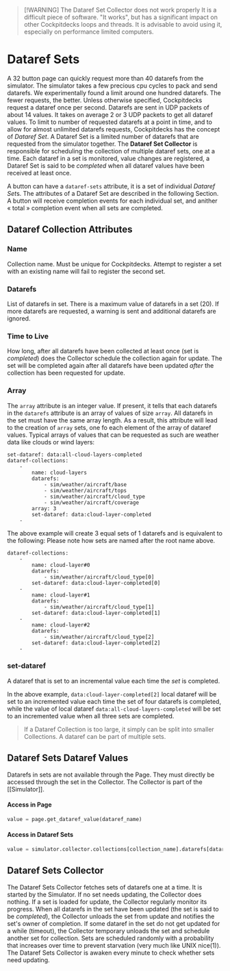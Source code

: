 

> [!WARNING] The Dataref Set Collector does not work properly
> It is a difficult piece of software. "It works", but has a significant impact on other Cockpitdecks loops and threads. It is advisable to avoid using it, especially on performance limited computers.

# Dataref Sets

A 32 button page can quickly request more than 40 datarefs from the simulator. The simulator takes a few precious cpu cycles to pack and send datarefs. We experimentally found a limit around one hundred datarefs. The fewer requests, the better. Unless otherwise specified, Cockpitdecks request a dataref once per second. Datarefs are sent in UDP packets of about 14 values. It takes on average 2 or 3 UDP packets to get all dataref values.
To limit to number of requested datarefs at a point in time, and to allow for almost unlimited datarefs requests, Cockpitdecks has the concept of *Dataref Set*.
A Dataref Set is a limited number of datarefs that are requested from the simulator together.
The **Dataref Set Collector** is responsible for scheduling the collection of multiple dataref sets, one at a time.
Each dataref in a set is monitored, value changes are registered, a Dataref Set is said to be *completed* when all dataref values have been received at least once.

A button can have a `dataref-sets` attribute, it is a set of individual *Dataref Set*s. The attributes of a Dataref Set are described in the following Section. A button will receive completion events for each individual set, and anither « total » completion event when all sets are completed.

## Dataref Collection Attributes

### Name

Collection name. Must be unique for Cockpitdecks.
Attempt to register a set with an existing name will fail to register the second set.

### Datarefs

List of datarefs in set.
There is a maximum value of datarefs in a set (20). If more datarefs are requested, a warning is sent and additional datarefs are ignored.

### Time to Live

How long, after all datarefs have been collected at least once (set is *completed*) does the Collector schedule the collection again for update. The set will be completed again after all datarefs have been updated *after* the collection has been requested for update.

### Array

The `array` attribute is an integer value. If present, it tells that each datarefs in the `datarefs` attribute is an array of values of size `array`. All datarefs in the set must have the same array length. As a result, this attribute will lead to the creation of `array` sets, one fo each element of the array of dataref values.
Typical arrays of values that can be requested as such are weather data like clouds or wind layers:

```
set-dataref: data:all-cloud-layers-completed
dataref-collections:
    -
        name: cloud-layers
        datarefs:
            - sim/weather/aircraft/base
            - sim/weather/aircraft/tops
            - sim/weather/aircraft/cloud_type
            - sim/weather/aircraft/coverage
        array: 3
        set-dataref: data:cloud-layer-completed
    -       
```

The above example will create 3 equal sets of 1 datarefs and is equivalent to the following:
Please note how sets are named after the root name above.

```
dataref-collections:
    -
        name: cloud-layer#0
        datarefs:
            - sim/weather/aircraft/cloud_type[0]
        set-dataref: data:cloud-layer-completed[0]
    -
        name: cloud-layer#1
        datarefs:
            - sim/weather/aircraft/cloud_type[1]
        set-dataref: data:cloud-layer-completed[1]
    -
        name: cloud-layer#2
        datarefs:
            - sim/weather/aircraft/cloud_type[2]
        set-dataref: data:cloud-layer-completed[2]
    -
```

### set-dataref

A dataref that is set to an incremental value each time the *set* is completed.

In the above example, `data:cloud-layer-completed[2]` local dataref will be set to an incremented value each time the set of four datarefs is completed, while the value of local dataref `data:all-cloud-layers-completed` will be set to an incremented value when all three sets are completed.

> If a Dataref Collection is too large, it simply can be split into smaller Collections.
> A dataref can be part of multiple sets.

## Dataref Sets Dataref Values

Datarefs in sets are not available through the Page. They must directly be accessed through the set in the Collector. The Collector is part of the [[Simulator]].
#### Access in Page

```python
value = page.get_dataref_value(dataref_name)
```

#### Access in Dataref Sets

```python
value = simulator.collector.collections[collection_name].datarefs[dataref_name]
```

## Dataref Sets Collector

The Dataref Sets Collector fetches sets of datarefs one at a time.
It is started by the Simulator.
If no set needs updating, the Collector does nothing.
If a set is loaded for update, the Collector regularly monitor its progress. When all datarefs in the set have been updated (the set is said to be *completed*), the Collector unloads the set from update and notifies the set's owner of completion. If some dataref in the set do not get updated for a while (timeout), the Collector temporary unloads the set and schedule another set for collection. Sets are scheduled randomly with a probability that increases over time to prevent starvation (very much like UNIX nice(1)).
The Dataref Sets Collector is awaken every minute to check whether sets need updating.
